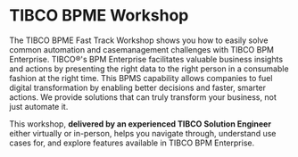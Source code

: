 # TIBCO BPME Workshop

The TIBCO BPME Fast Track Workshop shows you how to easily solve common automation and casemanagement challenges with TIBCO BPM Enterprise. TIBCO®'s BPM Enterprise facilitates valuable business insights and actions by presenting the right data to the right person in a consumable fashion at the right time. This BPMS capability allows companies to fuel digital transformation by enabling better decisions and faster, smarter actions. We provide solutions that can truly transform your business, not just automate it.

This workshop, **delivered by an experienced TIBCO Solution Engineer** either virtually or in-person, helps you navigate through, understand use cases for, and explore features available in TIBCO BPM Enterprise.
